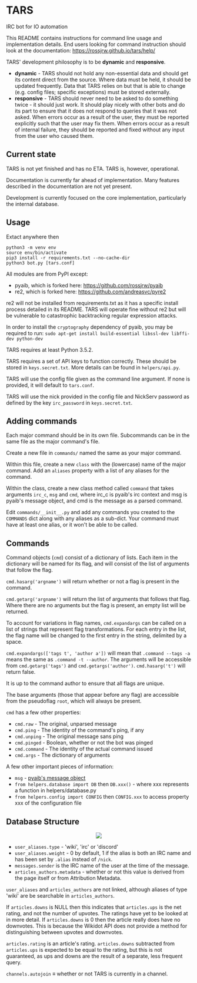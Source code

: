 # TARS
IRC bot for IO automation

This README contains instructions for command line usage and implementation
details. End users looking for command instruction should look at the
documentation: https://rossjrw.github.io/tars/help/

TARS' development philosophy is to be **dynamic** and **responsive**.
* **dynamic** - TARS should not hold any non-essential data and should get its
  content direct from the source. Where data must be held, it should be updated
  frequently. Data that TARS relies on but that is able to change (e.g.
  config files; specific exceptions) must be stored externally.
* **responsive** - TARS should never need to be asked to do something twice -
  it should just work. It should play nicely with other bots and do its part to
  ensure that it does not respond to queries that it was not asked. When errors
  occur as a result of the user, they must be reported explicitly such that the
  user may fix them. When errors occur as a result of internal failure, they
  should be reported and fixed without any input from the user who caused them.

## Current state

TARS is not yet finished and has no ETA. TARS is, however, operational.

Documentation is currently far ahead of implementation. Many features described
in the documentation are not yet present.

Development is currently focused on the core implementation, particularly the
internal database.

## Usage

Extact anywhere then

```
python3 -m venv env
source env/bin/activate
pip3 install -r requirements.txt --no-cache-dir
python3 bot.py [tars.conf]
```

All modules are from PyPI except:
- pyaib, which is forked here: https://github.com/rossjrw/pyaib
- re2, which is forked here: https://github.com/andreasvc/pyre2

re2 will not be installed from requirements.txt as it has a specific install
process detailed in its README. TARS will operate fine without re2 but will be
vulnerable to catastrophic backtracking regular expression attacks.

In order to install the `cryptography` dependency of pyaib, you may be
required to run:
`sudo apt-get install build-essential libssl-dev libffi-dev python-dev`

TARS requires at least Python 3.5.2.

TARS requires a set of API keys to function correctly. These should be stored
in `keys.secret.txt`. More details can be found in `helpers/api.py`.

TARS will use the config file given as the command line argument. If none is
provided, it will default to `tars.conf`.

TARS will use the nick provided in the config file and NickServ password as
defined by the key `irc_password` in `keys.secret.txt`.

## Adding commands

Each major command should be in its own file. Subcommands can be in the same file
as the major command's file.

Create a new file in `commands/` named the same as your major command.

Within this file, create a new `class` with the (lowercase) name of the major
command. Add an `aliases` property with a list of any aliases for the command.

Within the class, create a new class method called `command` that takes
arguments `irc_c`, `msg` and `cmd`, where irc_c is pyaib's irc context and msg
is pyaib's message object, and cmd is the message as a parsed command.

Edit `commands/__init__.py` and add any commands you created to the `COMMANDS`
dict along with any aliases as a sub-dict. Your command must have at least one
alias, or it won't be able to be called.

## Commands

Command objects (`cmd`) consist of a dictionary of lists. Each item in the
dictionary will be named for its flag, and will consist of the list of
arguments that follow the flag.

`cmd.hasarg('argname')` will return whether or not a flag is present in the
command.

`cmd.getarg('argname')` will return the list of arguments that follows that
flag. Where there are no arguments but the flag is present, an empty list will
be returned.

To account for variations in flag names, `cmd.expandargs` can be called on a
list of strings that represent flag transformations. For each entry in the
list, the flag name will be changed to the first entry in the string, delimited
by a space.

`cmd.expandargs(['tags t', 'author a'])` will mean that `.command --tags -a`
means the same as `.command -t --author`. The arguments will be accessible from
`cmd.getarg('tags')` and `cmd.getargs('author')`. `cmd.hasarg('t')` will return
false.

It is up to the command author to ensure that all flags are unique.

The base arguments (those that appear before any flag) are accessible from the
pseudoflag `root`, which will always be present.

`cmd` has a few other properties:
* `cmd.raw` - The original, unparsed message
* `cmd.ping` - The identity of the command's ping, if any
* `cmd.unping` - The original message sans ping
* `cmd.pinged` - Boolean, whether or not the bot was pinged
* `cmd.command` - The identity of the actual command issued
* `cmd.args` - The dictionary of arguments

A few other important pieces of information:

* `msg` - [pyaib's message object](https://github.com/facebook/pyaib/wiki/Plugin-Writing#message-object)
* `from helpers.database import DB` then `DB.xxx()` - where xxx represents a
  function in helpers/database.py
* `from helpers.config import CONFIG` then `CONFIG.xxx` to access property xxx
  of the configuration file

## Database Structure

<p align="center">
    <img src="https://raw.githubusercontent.com/rossjrw/tars/master/database.png">
</p>

* `user_aliases.type` - 'wiki', 'irc' or 'discord'
* `user_aliases.weight` - 0 by default, 1 if the alias is both an IRC name and
  has been set by `.alias` instead of `/nick`.
* `messages.sender` is the IRC name of the user at the time of the message.
* `articles_authors.metadata` - whether or not this value is derived from the
  page itself or from Attribution Metadata.

`user_aliases` and `articles_authors` are not linked, although aliases of type
'wiki' are be searchable in `articles_authors`.

If `articles.downs` is NULL then this indicates that `articles.ups` is the
net rating, and not the number of upvotes. The ratings have yet to be looked at
in more detail. If `articles.downs` is 0 then the article really does have no
downvotes. This is because the Wikidot API does not provide a method for
distinguishing between upvotes and downvotes.

`articles.rating` is an article's rating. `articles.downs` subtracted from
`articles.ups` is expected to be equal to the rating, but this is not
guaranteed, as ups and downs are the result of a separate, less frequent
query.

`channels.autojoin` ≡ whether or not TARS is currently in a channel.
